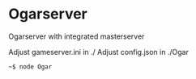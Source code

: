 # Ogarserver
Ogarserver with integrated masterserver

Adjust gameserver.ini in ./
Adjust config.json in ./Ogar
```sh
~$ node Ogar
```